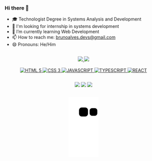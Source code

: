 ### Hi there 👋

- 🎓 Technologist Degree in Systems Analysis and Development
- 🔭 I'm looking for internship in systems development
- 🌱 I’m currently learning Web Development
- 📫 How to reach me: brunoalves.devs@gmail.com
- 😄 Pronouns: He/Him
##
<div align="center">
  <a href="https://github.com/devsbruno">
  <img height="130em" src="https://github-readme-stats.vercel.app/api?username=devsbruno&show_icons=true&theme=tokyonight&include_all_commits=true&count_private=true"/>
  <img height="130em" src="https://github-readme-stats.vercel.app/api/top-langs/?username=devsbruno&layout=compact&langs_count=7&theme=tokyonight"/>
</div>
  

<div style="display: inline_block" align="center"><br>
<img alt="HTML 5" height="70" width="80" src="https://cdn.jsdelivr.net/gh/devicons/devicon/icons/html5/html5-plain-wordmark.svg" />
<img alt="CSS 3" height="70" width="80" src="https://cdn.jsdelivr.net/gh/devicons/devicon/icons/css3/css3-plain-wordmark.svg" />
<img alt="JAVASCRIPT" height="70" width="80" src="https://cdn.jsdelivr.net/gh/devicons/devicon/icons/javascript/javascript-original.svg" />
<img alt="TYPESCRIPT" height="70" width="80" src="https://cdn.jsdelivr.net/gh/devicons/devicon/icons/typescript/typescript-original.svg" />
<img alt="REACT" height="70" width="80" src="https://cdn.jsdelivr.net/gh/devicons/devicon/icons/react/react-original-wordmark.svg" />
</div> 
  
##
 <div align="center">
   <a href="https://www.linkedin.com/in/devsbruno" target="_blank"><img src="https://img.shields.io/badge/-LinkedIn-%230077B5?style=for-the-badge&logo=linkedin&logoColor=white" target="_blank"></a>
  <a href = "mailto:brunoalves.devs@gmail.com"><img src="https://img.shields.io/badge/Gmail-D14836?style=for-the-badge&logo=gmail&logoColor=white" target="_blank"></a>
  <a href="https://t.me/BrunoBarusky" target="_blank"><img src="https://img.shields.io/badge/Telegram-2CA5E0?style=for-the-badge&logo=telegram&logoColor=white" target="_blank"></a>
   
##  
   ![Snake animation](https://github.com/devsbruno/devsbruno/blob/output/github-contribution-grid-snake.svg)
   
 </div>
 
 
 
